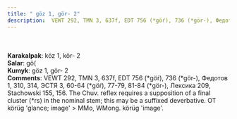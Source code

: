 ```yaml
---
title: " göz 1, gör- 2"
description:  VEWT 292, TMN 3, 637f, EDT 756 (*göŕ), 736 (*gör-), Федотов 1, 310, 314, ЭСТЯ 3, 60-64 (*göŕ), 77-79, 81-84 (*gör-), Лексика 209, Stachowski 155, 156. The Chuv. reflex requires a supposition of a final cluster (*rs) in the nominal stem; this may be a suffixed deverbative. OT körüg 'glance; image' > MMo, WMong. körüg 'image'.
---
```

<strong></strong><br><br>
<strong>Karakalpak</strong>:  köz 1, kör- 2<br>
<strong>Salar</strong>:  gö(<br>
<strong>Kumyk</strong>:  göz 1, gör- 2<br>
<strong>Comments</strong>:  VEWT 292, TMN 3, 637f, EDT 756 (*göŕ), 736 (*gör-), Федотов 1, 310, 314, ЭСТЯ 3, 60-64 (*göŕ), 77-79, 81-84 (*gör-), Лексика 209, Stachowski 155, 156. The Chuv. reflex requires a supposition of a final cluster (*rs) in the nominal stem; this may be a suffixed deverbative. OT körüg 'glance; image' > MMo, WMong. körüg 'image'.<br>


